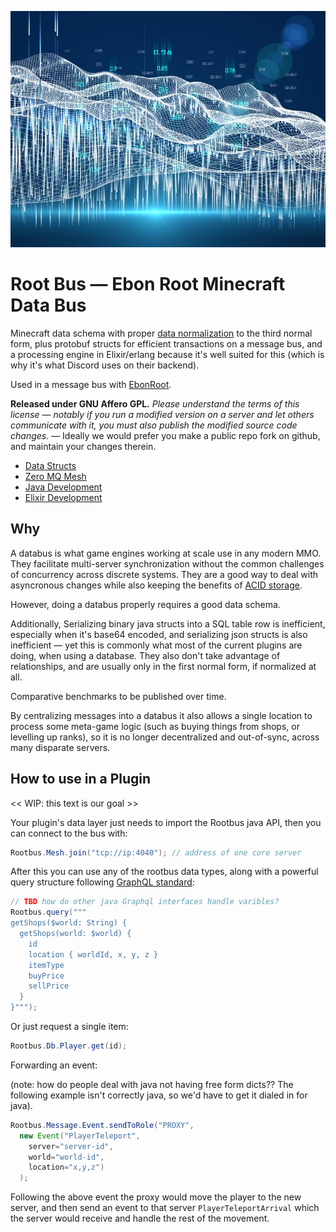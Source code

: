 ![rootbus](docs/databus.jpg)

# Root Bus — Ebon Root Minecraft Data Bus

Minecraft data schema with proper [data normalization](https://en.wikipedia.org/wiki/Database_normalization) to the third normal form,
plus protobuf structs for efficient transactions on a message bus, and a
processing engine in Elixir/erlang because it's well suited for this (which is
why it's what Discord uses on their backend).

Used in a message bus with [EbonRoot](https://ebonroot.com).

**Released under GNU Affero GPL.** *Please understand the terms of this license — notably if you run a modified version on a server and let others communicate with it, you must also publish the modified source code changes.* — Ideally we would prefer you make a public repo fork on github, and maintain your changes therein.

* [Data Structs](docs/data-structs.md)
* [Zero MQ Mesh](docs/zeromq-mesh.md)
* [Java Development](docs/java.md)
* [Elixir Development](docs/elixir.md)

## Why

A databus is what game engines working at scale use in any modern MMO.  They
facilitate multi-server synchronization without the common challenges of
concurrency across discrete systems.  They are a good way to deal with
asyncronous changes while also keeping the benefits of [ACID storage](https://en.wikipedia.org/wiki/ACID).

However, doing a databus properly requires a good data schema.

Additionally, Serializing binary java structs into a SQL table row is
inefficient, especially when it's base64 encoded, and serializing json
structs is also inefficient — yet this is commonly what most of the current
plugins are doing, when using a database.  They also don't take advantage
of relationships, and are usually only in the first normal form, if normalized
at all.

Comparative benchmarks to be published over time.

By centralizing messages into a databus it also allows a single location
to process some meta-game logic (such as buying things from shops, or
levelling up ranks), so it is no longer decentralized and out-of-sync, across
many disparate servers.


## How to use in a Plugin

<< WIP: this text is our goal >>

Your plugin's data layer just needs to import the Rootbus java API, then
you can connect to the bus with:

```java
Rootbus.Mesh.join("tcp://ip:4040"); // address of one core server
```

After this you can use any of the rootbus data types, along with a powerful query structure following [GraphQL standard](https://graphql.org):

```java
// TBD how do other java Graphql interfaces handle varibles?
Rootbus.query("""
getShops($world: String) {
  getShops(world: $world) {
    id
    location { worldId, x, y, z }
    itemType
    buyPrice
    sellPrice
  }
}""");
```

Or just request a single item:

```java
Rootbus.Db.Player.get(id);
```

Forwarding an event:

(note: how do people deal with java not having free form dicts??  The following example isn't correctly java, so we'd have to get it dialed in for java).

```java
Rootbus.Message.Event.sendToRole("PROXY",
  new Event("PlayerTeleport",
    server="server-id",
    world="world-id",
    location="x,y,z")
  );
```

Following the above event the proxy would move the player to the new server, and then send an event to that server `PlayerTeleportArrival` which the server
would receive and handle the rest of the movement.

